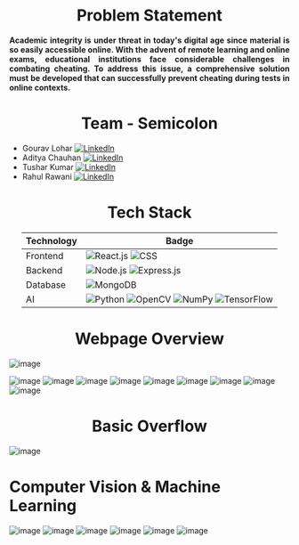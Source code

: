 <h1 style="text-align: center;">Problem Statement</h1>
<div style="text-align: justify;">
    <p style="font-weight: bold;">
        Academic integrity is under threat in today's digital age since material is so easily accessible online. With the advent of remote learning and online exams, educational institutions face considerable challenges in combating cheating. To address this issue, a comprehensive solution must be developed that can successfully prevent cheating during tests in online contexts.
    </p>
</div>


<h1 style="text-align: center;">Team - Semicolon</h1>

* Gourav Lohar [![LinkedIn](https://img.shields.io/badge/LinkedIn-blue?logo=linkedin&style=flat-square)](https://www.linkedin.com/in/gouravlohar/)
* Aditya Chauhan [![LinkedIn](https://img.shields.io/badge/LinkedIn-blue?logo=linkedin&style=flat-square)](https://www.linkedin.com/in/i-am-aditya-chauhan/)
* Tushar Kumar [![LinkedIn](https://img.shields.io/badge/LinkedIn-blue?logo=linkedin&style=flat-square)](https://www.linkedin.com/in/tushar-kumar-506000305/)
* Rahul Rawani [![LinkedIn](https://img.shields.io/badge/LinkedIn-blue?logo=linkedin&style=flat-square)](https://www.linkedin.com/in/rahul-kumar-rawani-developer/)




<h1 style="text-align: center;">Tech Stack</h1>

<div style="margin: 0 auto; width: max-content;">

| Technology | Badge |
|------------|-------|
| Frontend   | ![React.js](https://img.shields.io/badge/React.js-blue?logo=react&style=flat-square) ![CSS](https://img.shields.io/badge/CSS-orange?logo=css3&style=flat-square) |
| Backend    | ![Node.js](https://img.shields.io/badge/Node.js-green?logo=node.js&style=flat-square) ![Express.js](https://img.shields.io/badge/Express.js-lightgrey?logo=express&style=flat-square) |
| Database   | ![MongoDB](https://img.shields.io/badge/MongoDB-brightgreen?logo=mongodb&style=flat-square) |
| AI         | ![Python](https://img.shields.io/badge/Python-blue?logo=python&style=flat-square) ![OpenCV](https://img.shields.io/badge/OpenCV-yellow?logo=opencv&style=flat-square) ![NumPy](https://img.shields.io/badge/NumPy-orange?logo=numpy&style=flat-square) ![TensorFlow](https://img.shields.io/badge/TensorFlow-yellow?logo=tensorflow&style=flat-square) |

</div>


<h1 style="text-align: center;">Webpage Overview</h1>


![image](https://github.com/Gouravlohar/Machine-Learning/assets/55839674/a5ddc97d-bc12-4e4e-b253-ae130bb0103d)

![image](https://github.com/Gouravlohar/Machine-Learning/assets/55839674/5502c5be-c498-4cf8-8534-72d4c1de7dc5)
![image](https://github.com/Gouravlohar/Machine-Learning/assets/55839674/366bf195-a691-4db9-88d4-ec9e901bcfdb)
![image](https://github.com/Gouravlohar/Machine-Learning/assets/55839674/e55e5177-5f1c-4d5f-b4bc-cfad1ad15117)
![image](https://github.com/Gouravlohar/Machine-Learning/assets/55839674/4501f0d0-9568-4287-9815-523e6d5da689)
![image](https://github.com/Gouravlohar/Machine-Learning/assets/55839674/cb34cc12-eb8e-47bb-b1cf-321b5132af92)
![image](https://github.com/Gouravlohar/Machine-Learning/assets/55839674/856697af-0efc-46dd-aada-fa9f86d3fcd8)
![image](https://github.com/Gouravlohar/Machine-Learning/assets/55839674/723fb322-100c-42b8-b1da-9279d4a32b6f)
![image](https://github.com/Gouravlohar/Machine-Learning/assets/55839674/be56c910-da96-4ef8-b0a8-cfc217e78c73)
![image](https://github.com/Gouravlohar/Machine-Learning/assets/55839674/9a67bd66-112e-402c-92fb-c00da08544f6)

<h1 style="text-align: center;">Basic Overflow</h1>

![image](https://github.com/Gouravlohar/Machine-Learning/assets/55839674/18a5ad7d-5102-430c-a4bd-12a06ef70959)
# Computer Vision & Machine Learning
![image](https://github.com/Gouravlohar/Machine-Learning/assets/55839674/142b63b2-2e95-4d81-a5ee-41444aaf0498)
![image](https://github.com/Gouravlohar/Machine-Learning/assets/55839674/0f31fa44-11fc-4410-afa4-8df8bad2522a)
![image](https://github.com/Gouravlohar/Machine-Learning/assets/55839674/58208074-6ef1-4728-8374-2427e132e986)
![image](https://github.com/Gouravlohar/Machine-Learning/assets/55839674/7300da2b-ec16-40bf-bf2d-25c68b94bf60)
![image](https://github.com/Gouravlohar/Machine-Learning/assets/55839674/e513199a-ae7a-4597-a7e6-fcea51596fc7)
![image](https://github.com/Gouravlohar/Machine-Learning/assets/55839674/af180b26-60b8-4e25-9663-e83422c1e21f)

